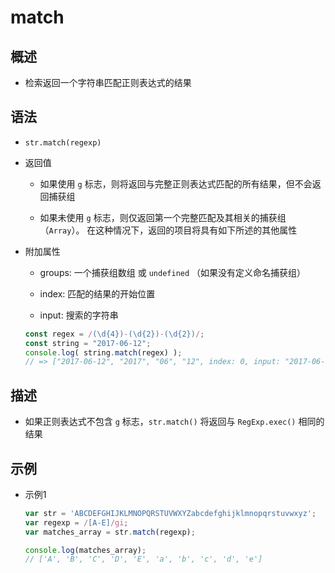 # match

## 概述

  - 检索返回一个字符串匹配正则表达式的结果

## 语法

  - `str.match(regexp)`

  - 返回值

      - 如果使用 `g` 标志，则将返回与完整正则表达式匹配的所有结果，但不会返回捕获组

      - 如果未使用 `g` 标志，则仅返回第一个完整匹配及其相关的捕获组（`Array`）。 在这种情况下，返回的项目将具有如下所述的其他属性

  - 附加属性

      - groups: 一个捕获组数组 或 `undefined` （如果没有定义命名捕获组）

      - index: 匹配的结果的开始位置

      - input: 搜索的字符串

    ```js
    const regex = /(\d{4})-(\d{2})-(\d{2})/;
    const string = "2017-06-12";
    console.log( string.match(regex) );
    // => ["2017-06-12", "2017", "06", "12", index: 0, input: "2017-06-12"]
    ```

## 描述

  - 如果正则表达式不包含 `g` 标志，`str.match()` 将返回与 `RegExp.exec()` 相同的结果

## 示例

  - 示例1

    ```js
    var str = 'ABCDEFGHIJKLMNOPQRSTUVWXYZabcdefghijklmnopqrstuvwxyz';
    var regexp = /[A-E]/gi;
    var matches_array = str.match(regexp);

    console.log(matches_array);
    // ['A', 'B', 'C', 'D', 'E', 'a', 'b', 'c', 'd', 'e']
    ```

